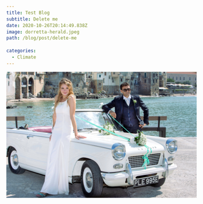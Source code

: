 ```yaml
---
title: Test Blog
subtitle: Delete me
date: 2020-10-26T20:14:49.838Z
image: dorretta-herald.jpeg
path: /blog/post/delete-me

categories:
  - Climate
---
```

![](dorretta-herald.jpeg)